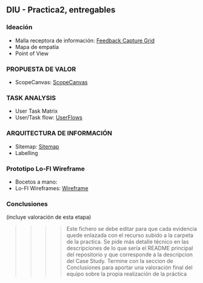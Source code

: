 ## DIU - Practica2, entregables

### Ideación 
* Malla receptora de información: [Feedback Capture Grid](./1.FeedbackCaptureGrid/feedback_capture_grid.pdf)
* Mapa de empatía
* Point of View 


### PROPUESTA DE VALOR
* ScopeCanvas: [ScopeCanvas](./2.ScopeCanvas/ScopeCanvas.pdf)


### TASK ANALYSIS

* User Task Matrix 
* User/Task flow: [UserFlows](./3.UserFlows/Userflows.pdf)


### ARQUITECTURA DE INFORMACIÓN

* Sitemap:  [Sitemap](./4.Sitemap/Sitemap.pdf) 
* Labelling 


### Prototipo Lo-FI Wireframe 
* Bocetos a mano:
* Lo-FI Wireframes:  [Wireframe](./5.Wireframes/Wireframes.pdf)


### Conclusiones  
(incluye valoración de esta etapa)


>>>> Este fichero se debe editar para que cada evidencia quede enlazada con el recurso subido a la carpeta de la practica. Se pide más detalle técnico en las descripciones de lo que sería el README principal del repositorio y que corresponde a la descripcion del Case Study.
>>>> Termine con la seccion de Conclusiones para aportar una valoración final del equipo sobre la propia realización de la práctica
